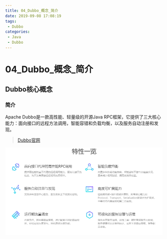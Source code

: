 ```yaml
---
title: 04_Dubbo_概念_简介
date: 2019-09-08 17:08:19
tags: 
 - Dubbo
categories:
 - Java
 - Dubbo
---
```


# 04_Dubbo\_概念_简介

## Dubbo核心概念

### 简介

Apache Dubbo是一款高性能、轻量级的开源Java RPC框架，它提供了三大核心能力：面向接口的远程方法调用，智能容错和负载均衡，以及服务自动注册和发现。

> [Dubbo官网](http://dubbo.apache.org/zh-cn/)

![1567934051211](04_Dubbo_概念_简介/1567934051211.png)